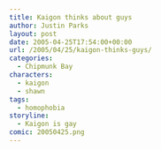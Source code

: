 ```yaml
---
title: Kaigon thinks about guys
author: Justin Parks
layout: post
date: 2005-04-25T17:54:00+00:00
url: /2005/04/25/kaigon-thinks-guys/
categories:
  - Chipmunk Bay
characters:
  - kaigon
  - shawn
tags:
  - homophobia  
storyline:
  - Kaigon is gay
comic: 20050425.png
---
```


